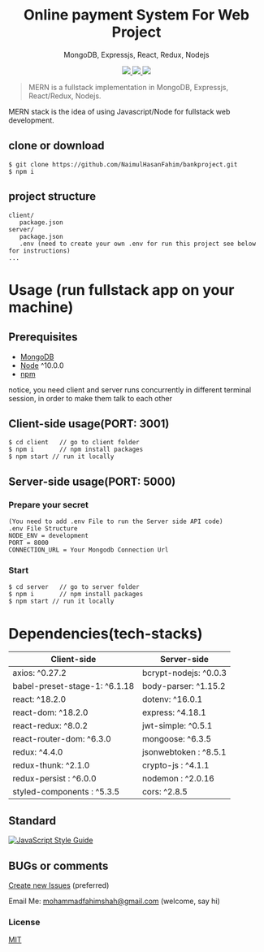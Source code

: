 <h1 align="center">
Online payment System For Web Project
</h1>
<p align="center">
MongoDB, Expressjs, React, Redux, Nodejs
</p>

<p align="center">
   <a href="https://travis-ci.com/amazingandyyy/mern">
      <img src="https://travis-ci.com/amazingandyyy/mern.svg?branch=master" />
   </a>
   <a href="https://github.com/amazingandyyy/mern/blob/master/LICENSE">
      <img src="https://img.shields.io/badge/License-MIT-green.svg" />
   </a>
   <a href="https://circleci.com/gh/amazingandyyy/mern">
      <img src="https://circleci.com/gh/amazingandyyy/mern.svg?style=svg" />
   </a>
</p>

> MERN is a fullstack implementation in MongoDB, Expressjs, React/Redux, Nodejs.

MERN stack is the idea of using Javascript/Node for fullstack web development.

## clone or download
```terminal
$ git clone https://github.com/NaimulHasanFahim/bankproject.git
$ npm i
```

## project structure
```terminal
client/
   package.json
server/
   package.json
   .env (need to create your own .env for run this project see below for instructions)
...
```

# Usage (run fullstack app on your machine)

## Prerequisites
- [MongoDB](https://gist.github.com/nrollr/9f523ae17ecdbb50311980503409aeb3)
- [Node](https://nodejs.org/en/download/) ^10.0.0
- [npm](https://nodejs.org/en/download/package-manager/)

notice, you need client and server runs concurrently in different terminal session, in order to make them talk to each other

## Client-side usage(PORT: 3001)
```terminal
$ cd client   // go to client folder
$ npm i       // npm install packages
$ npm start // run it locally

```

## Server-side usage(PORT: 5000)

### Prepare your secret
```
(You need to add .env File to run the Server side API code)
.env File Structure
NODE_ENV = development
PORT = 8000
CONNECTION_URL = Your Mongodb Connection Url
```

### Start

``` terminal
$ cd server   // go to server folder
$ npm i       // npm install packages
$ npm start // run it locally
```


# Dependencies(tech-stacks)
Client-side | Server-side
--- | ---
axios: ^0.27.2 | bcrypt-nodejs: ^0.0.3
babel-preset-stage-1: ^6.1.18|body-parser: ^1.15.2
react: ^18.2.0 | dotenv: ^16.0.1
react-dom: ^18.2.0 | express: ^4.18.1
react-redux: ^8.0.2 | jwt-simple: ^0.5.1
react-router-dom: ^6.3.0 | mongoose: ^6.3.5
redux: ^4.4.0 | jsonwebtoken : ^8.5.1
redux-thunk: ^2.1.0 | crypto-js : ^4.1.1
redux-persist : ^6.0.0| nodemon : ^2.0.16
styled-components : ^5.3.5 | cors: ^2.8.5


## Standard

[![JavaScript Style Guide](https://cdn.rawgit.com/standard/standard/master/badge.svg)](https://github.com/standard/standard)

## BUGs or comments
[Create new Issues](https://github.com/NaimulHasanFahim/webproject/issues) (preferred)

Email Me: mohammadfahimshah@gmail.com (welcome, say hi)


### License
[MIT](https://github.com/amazingandyyy/mern/blob/master/LICENSE)